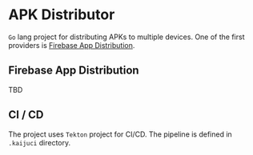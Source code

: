 # APK Distributor

`Go` lang project for distributing APKs to multiple devices. One of the first providers is [Firebase App Distribution](https://firebase.google.com/docs/app-distribution).

## Firebase App Distribution

TBD

## CI / CD

The project uses `Tekton` project for CI/CD. The pipeline is defined in `.kaijuci` directory.
